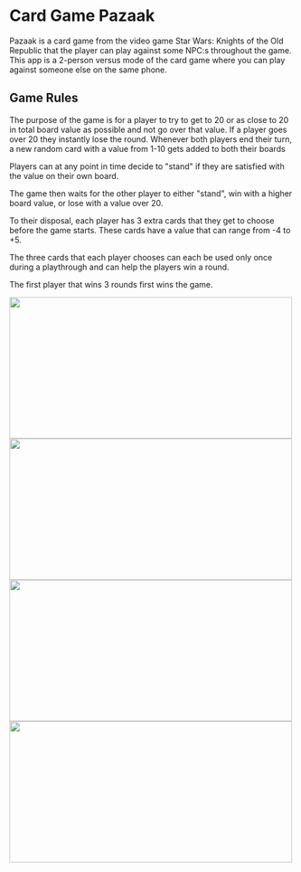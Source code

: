 # Card Game Pazaak

Pazaak is a card game from the video game Star Wars: Knights of the Old Republic that the player can play against some NPC:s throughout the game. 
This app is a 2-person versus mode of the card game where you can play against someone else on the same phone. 




## Game Rules

The purpose of the game is for a player to try to get to 20 or as close to 20 in total board value as possible and not go over that value.
If a player goes over 20 they instantly lose the round. Whenever both players end their turn, a new random card with a value from 1-10 gets added to both their boards

 Players can at any point in time decide to "stand" if they are satisfied with the value on their own board.

The game then waits for the other player to either "stand", win with a higher board value, or lose with a value over 20.

To their disposal, each player has 3 extra cards that they get to choose before the game starts. These cards have a value that can range from -4 to +5. 

The three cards that each player chooses can each be used only once during a playthrough and can help the players win a round.

The first player that wins 3 rounds first wins the game.

<img src="https://user-images.githubusercontent.com/113976426/221988586-eb5cee1a-e61e-41cf-990f-3594f892ad1d.png" width="500" height="250"> <img src="https://user-images.githubusercontent.com/113976426/221988782-24a66b94-6780-4d36-8234-a9a9e3760160.png" width="500" height="250">
<img src="https://user-images.githubusercontent.com/113976426/221988889-8055a1c1-008b-42a8-80be-887e61bbd07f.png" width="500" height="250"> <img src="https://user-images.githubusercontent.com/113976426/221988963-6e108351-02c6-49e6-a440-de4ca65cd27a.png" width="500" height="250">

